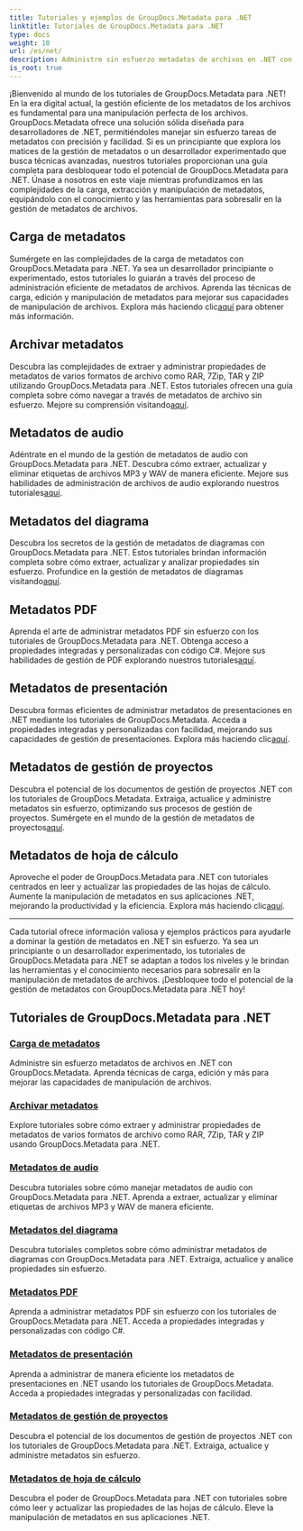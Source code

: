 ```yaml
---
title: Tutoriales y ejemplos de GroupDocs.Metadata para .NET
linktitle: Tutoriales de GroupDocs.Metadata para .NET
type: docs
weight: 10
url: /es/net/
description: Administre sin esfuerzo metadatos de archivos en .NET con GroupDocs.Metadata. Aprenda técnicas de carga, edición y más para mejorar las capacidades de manipulación de archivos.
is_root: true
---
```

¡Bienvenido al mundo de los tutoriales de GroupDocs.Metadata para .NET! En la era digital actual, la gestión eficiente de los metadatos de los archivos es fundamental para una manipulación perfecta de los archivos. GroupDocs.Metadata ofrece una solución sólida diseñada para desarrolladores de .NET, permitiéndoles manejar sin esfuerzo tareas de metadatos con precisión y facilidad. Si es un principiante que explora los matices de la gestión de metadatos o un desarrollador experimentado que busca técnicas avanzadas, nuestros tutoriales proporcionan una guía completa para desbloquear todo el potencial de GroupDocs.Metadata para .NET. Únase a nosotros en este viaje mientras profundizamos en las complejidades de la carga, extracción y manipulación de metadatos, equipándolo con el conocimiento y las herramientas para sobresalir en la gestión de metadatos de archivos.

## Carga de metadatos  
Sumérgete en las complejidades de la carga de metadatos con GroupDocs.Metadata para .NET. Ya sea un desarrollador principiante o experimentado, estos tutoriales lo guiarán a través del proceso de administración eficiente de metadatos de archivos. Aprenda las técnicas de carga, edición y manipulación de metadatos para mejorar sus capacidades de manipulación de archivos. Explora más haciendo clic[aquí](./metadata-loading/) para obtener más información.

## Archivar metadatos  
 Descubra las complejidades de extraer y administrar propiedades de metadatos de varios formatos de archivo como RAR, 7Zip, TAR y ZIP utilizando GroupDocs.Metadata para .NET. Estos tutoriales ofrecen una guía completa sobre cómo navegar a través de metadatos de archivo sin esfuerzo. Mejore su comprensión visitando[aquí](./archive-metadata/).

## Metadatos de audio  
 Adéntrate en el mundo de la gestión de metadatos de audio con GroupDocs.Metadata para .NET. Descubra cómo extraer, actualizar y eliminar etiquetas de archivos MP3 y WAV de manera eficiente. Mejore sus habilidades de administración de archivos de audio explorando nuestros tutoriales[aquí](./audio-metadata/).

## Metadatos del diagrama  
Descubra los secretos de la gestión de metadatos de diagramas con GroupDocs.Metadata para .NET. Estos tutoriales brindan información completa sobre cómo extraer, actualizar y analizar propiedades sin esfuerzo. Profundice en la gestión de metadatos de diagramas visitando[aquí](./diagram-metadata/).

## Metadatos PDF  
 Aprenda el arte de administrar metadatos PDF sin esfuerzo con los tutoriales de GroupDocs.Metadata para .NET. Obtenga acceso a propiedades integradas y personalizadas con código C#. Mejore sus habilidades de gestión de PDF explorando nuestros tutoriales[aquí](./pdf-metadata/).

## Metadatos de presentación  
 Descubra formas eficientes de administrar metadatos de presentaciones en .NET mediante los tutoriales de GroupDocs.Metadata. Acceda a propiedades integradas y personalizadas con facilidad, mejorando sus capacidades de gestión de presentaciones. Explora más haciendo clic[aquí](./presentation-metadata/).

## Metadatos de gestión de proyectos  
 Descubra el potencial de los documentos de gestión de proyectos .NET con los tutoriales de GroupDocs.Metadata. Extraiga, actualice y administre metadatos sin esfuerzo, optimizando sus procesos de gestión de proyectos. Sumérgete en el mundo de la gestión de metadatos de proyectos[aquí](./project-management-metadata/).

## Metadatos de hoja de cálculo  
Aproveche el poder de GroupDocs.Metadata para .NET con tutoriales centrados en leer y actualizar las propiedades de las hojas de cálculo. Aumente la manipulación de metadatos en sus aplicaciones .NET, mejorando la productividad y la eficiencia. Explora más haciendo clic[aquí](./spreadsheet-metadata/).

----
Cada tutorial ofrece información valiosa y ejemplos prácticos para ayudarle a dominar la gestión de metadatos en .NET sin esfuerzo. Ya sea un principiante o un desarrollador experimentado, los tutoriales de GroupDocs.Metadata para .NET se adaptan a todos los niveles y le brindan las herramientas y el conocimiento necesarios para sobresalir en la manipulación de metadatos de archivos. ¡Desbloquee todo el potencial de la gestión de metadatos con GroupDocs.Metadata para .NET hoy! 

## Tutoriales de GroupDocs.Metadata para .NET
### [Carga de metadatos](./metadata-loading/)
Administre sin esfuerzo metadatos de archivos en .NET con GroupDocs.Metadata. Aprenda técnicas de carga, edición y más para mejorar las capacidades de manipulación de archivos.
### [Archivar metadatos](./archive-metadata/)
Explore tutoriales sobre cómo extraer y administrar propiedades de metadatos de varios formatos de archivo como RAR, 7Zip, TAR y ZIP usando GroupDocs.Metadata para .NET.
### [Metadatos de audio](./audio-metadata/)
Descubra tutoriales sobre cómo manejar metadatos de audio con GroupDocs.Metadata para .NET. Aprenda a extraer, actualizar y eliminar etiquetas de archivos MP3 y WAV de manera eficiente.
### [Metadatos del diagrama](./diagram-metadata/)
Descubra tutoriales completos sobre cómo administrar metadatos de diagramas con GroupDocs.Metadata para .NET. Extraiga, actualice y analice propiedades sin esfuerzo.
### [Metadatos PDF](./pdf-metadata/)
Aprenda a administrar metadatos PDF sin esfuerzo con los tutoriales de GroupDocs.Metadata para .NET. Acceda a propiedades integradas y personalizadas con código C#.
### [Metadatos de presentación](./presentation-metadata/)
Aprenda a administrar de manera eficiente los metadatos de presentaciones en .NET usando los tutoriales de GroupDocs.Metadata. Acceda a propiedades integradas y personalizadas con facilidad.
### [Metadatos de gestión de proyectos](./project-management-metadata/)
Descubra el potencial de los documentos de gestión de proyectos .NET con los tutoriales de GroupDocs.Metadata para .NET. Extraiga, actualice y administre metadatos sin esfuerzo.
### [Metadatos de hoja de cálculo](./spreadsheet-metadata/)
Descubra el poder de GroupDocs.Metadata para .NET con tutoriales sobre cómo leer y actualizar las propiedades de las hojas de cálculo. Eleve la manipulación de metadatos en sus aplicaciones .NET.